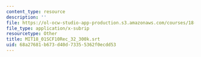 ```yaml
---
content_type: resource
description: ''
file: https://ol-ocw-studio-app-production.s3.amazonaws.com/courses/18-01sc-single-variable-calculus-fall-2010/68a27681b673d40d73355362f0ecdd53_MIT18_01SCF10Rec_32_300k.srt
file_type: application/x-subrip
resourcetype: Other
title: MIT18_01SCF10Rec_32_300k.srt
uid: 68a27681-b673-d40d-7335-5362f0ecdd53
---
```

